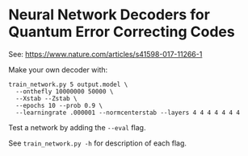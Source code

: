 # Neural Network Decoders for Quantum Error Correcting Codes

See: https://www.nature.com/articles/s41598-017-11266-1

Make your own decoder with:

```
train_network.py 5 output.model \
  --onthefly 10000000 50000 \
  --Xstab --Zstab \
  --epochs 10 --prob 0.9 \
  --learningrate .000001 --normcenterstab --layers 4 4 4 4 4 4 4
```
Test a network by adding the `--eval` flag.

See `train_network.py -h` for description of each flag.
